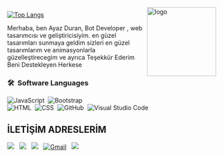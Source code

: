 <img src="https://github-readme-stats.vercel.app/api?username=Alencia&show_icons=true" alt="logo" height="160" align="right" style="margin: 5px; margin-bottom: 15px; margin-right: 20px"/>

[![Top Langs](https://github-readme-stats.vercel.app/api/top-langs/?username=Alencia)](https://github.com/Alencia/leetcode)

Merhaba, ben Ayaz Duran, Bot Developer , web tasarımcısı ve geliştiricisiyim. en güzel tasarımları sunmaya geldim sizleri en güzel tasarımlarım ve animasyonlarla güzelleştirecegim ve ayrıca Teşekkür Ederim Beni Destekleyen Herkese

### 🛠 &nbsp;Software Languages
![JavaScript](https://img.shields.io/badge/-JavaScript-05122A?style=flat&logo=javascript)&nbsp;
![Bootstrap](https://img.shields.io/badge/-Bootstrap-05122A?style=flat&logo=bootstrap&logoColor=563D7C)\
![HTML](https://img.shields.io/badge/-HTML-05122A?style=flat&logo=HTML5)&nbsp;
![CSS](https://img.shields.io/badge/-CSS-05122A?style=flat&logo=CSS3&logoColor=1572B6)&nbsp;
![GitHub](https://img.shields.io/badge/-GitHub-05122A?style=flat&logo=github)&nbsp;
![Visual Studio Code](https://img.shields.io/badge/-Visual%20Studio%20Code-05122A?style=flat&logo=visual-studio-code&logoColor=007ACC)&nbsp;

## İLETİŞİM ADRESLERİM
  <a href="https://github.com/Alencia"><img src="https://img.shields.io/badge/Alencia%20-1d202b.svg?&style=for-the-badge&logo=github&logoColor=white"></a> &nbsp;
  <a href="https://discord.gg/1874"><img src="https://img.shields.io/badge/Alencia%20Squad%20-7289DA.svg?&style=for-the-badge&logo=discord&logoColor=white"></a> &nbsp;
  <a href="https://instagram.com/alenciayz"><img src="https://img.shields.io/badge/@alenciayz-E4405F?style=flat&logo=Instagram&logoColor=white"/></a> &nbsp;
<a href="https://discord.com/users/938855046190350336"><img alt="Gmail" src="https://img.shields.io/badge/Discord-2f3236?style=flat&logo=discord&logoColor=blue" /></a> &nbsp;
  ![](https://komarev.com/ghpvc/?username=Alencia)
